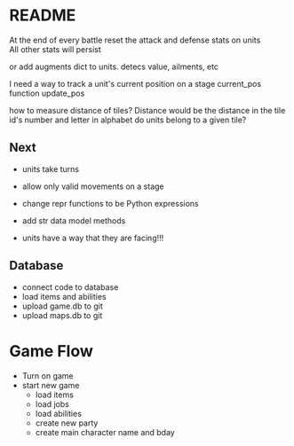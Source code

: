 # README

At the end of every battle reset the attack and defense stats on units  
All other stats will persist

or add augments dict to units. detecs value, ailments, etc


I need a way to track a unit's current position on a stage
current_pos
function update_pos

how to measure distance of tiles? Distance would be the distance in the tile id's number and letter in alphabet
do units belong to a given tile?

## Next

- units take turns


- allow only valid movements on a stage
- change repr functions to be Python expressions
- add str data model methods
- units have a way that they are facing!!!

## Database

- connect code to database
- load items and abilities
- upload game.db to git
- upload maps.db to git

# Game Flow

- Turn on game
- start new game
  - load items
  - load jobs
  - load abilities
  - create new party
  - create main character name and bday
